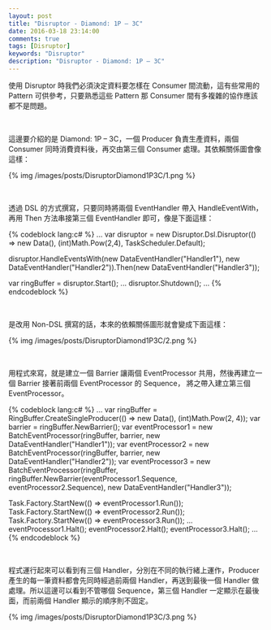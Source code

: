 ```yaml
---
layout: post
title: "Disruptor - Diamond: 1P – 3C"
date: 2016-03-18 23:14:00
comments: true
tags: [Disruptor]
keywords: "Disruptor"
description: "Disruptor - Diamond: 1P – 3C"
---
```


使用 Disruptor 時我們必須決定資料要怎樣在 Consumer 間流動，這有些常用的 Pattern 可供參考，只要熟悉這些 Pattern 那 Consumer 間有多複雜的協作應該都不是問題。  

<!-- More -->

<br/>


這邊要介紹的是 Diamond: 1P – 3C，一個 Producer 負責生產資料，兩個 Consumer 同時消費資料後，再交由第三個 Consumer 處理。其依賴關係圖會像這樣：

{% img /images/posts/DisruptorDiamond1P3C/1.png %}

<br/>


透過 DSL 的方式撰寫，只要同時將兩個 EventHandler 帶入 HandleEventWith，再用 Then 方法串接第三個 EventHandler 即可，像是下面這樣：  

{% codeblock lang:c# %}
... 
var disruptor = new Disruptor.Dsl.Disruptor<Data>(() => new Data(), (int)Math.Pow(2,4), TaskScheduler.Default); 

disruptor.HandleEventsWith(new DataEventHandler("Handler1"), new DataEventHandler("Handler2")).Then(new DataEventHandler("Handler3")); 

var ringBuffer = disruptor.Start();
...
disruptor.Shutdown();
...
{% endcodeblock %}

<br/>


是改用 Non-DSL 撰寫的話，本來的依賴關係圖形就會變成下面這樣：  

{% img /images/posts/DisruptorDiamond1P3C/2.png %}

<br/>


用程式來寫，就是建立一個 Barrier 讓兩個 EventProcessor 共用，然後再建立一個 Barrier 接著前兩個 EventProcessor 的 Sequence， 將之帶入建立第三個 EventProcessor。  

{% codeblock lang:c# %}
... 
var ringBuffer = RingBuffer<Data>.CreateSingleProducer(() => new Data(), (int)Math.Pow(2, 4)); 
var barrier = ringBuffer.NewBarrier(); 
var eventProcessor1 = new BatchEventProcessor<Data>(ringBuffer, barrier, new DataEventHandler("Handler1")); 
var eventProcessor2 = new BatchEventProcessor<Data>(ringBuffer, barrier, new DataEventHandler("Handler2")); 
var eventProcessor3 = new BatchEventProcessor<Data>(ringBuffer, ringBuffer.NewBarrier(eventProcessor1.Sequence, eventProcessor2.Sequence), new DataEventHandler("Handler3")); 

Task.Factory.StartNew(() => eventProcessor1.Run()); 
Task.Factory.StartNew(() => eventProcessor2.Run()); 
Task.Factory.StartNew(() => eventProcessor3.Run()); 
... 
eventProcessor1.Halt(); 
eventProcessor2.Halt(); 
eventProcessor3.Halt(); 
...
{% endcodeblock %}

<br/>


程式運行起來可以看到有三個 Handler，分別在不同的執行緒上運作，Producer 產生的每一筆資料都會先同時經過前兩個 Handler，再送到最後一個 Handler 做處理。所以這邊可以看到不管哪個 Sequence，第三個 Handler 一定顯示在最後面，而前兩個 Handler 顯示的順序則不固定。  

{% img /images/posts/DisruptorDiamond1P3C/3.png %}
